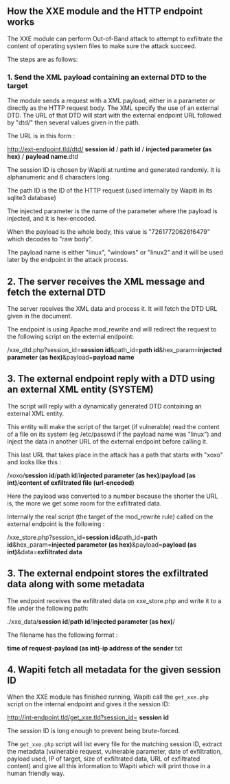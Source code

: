 ## How the XXE module and the HTTP endpoint works

The XXE module can perform Out-of-Band attack to attempt to exfiltrate the content of operating system files to make
sure the attack succeed.

The steps are as follows:

### 1. Send the XML payload containing an external DTD to the target 

The module sends a request with a XML payload, either in a parameter or directly as the HTTP request body.
The XML specify the use of an external DTD.
The URL of that DTD will start with the external endpoint URL followed by "dtd/" then several values given in the path.

The URL is in this form :

http://ext-endpoint.tld/dtd/ **session id** / **path id** / **injected parameter (as hex)** / **payload name**.dtd

The session ID is chosen by Wapiti at runtime and generated randomly. It is alphanumeric and 6 characters long.

The path ID is the ID of the HTTP request (used internally by Wapiti in its sqlite3 database)

The injected parameter is the name of the parameter where the payload is injected, and it is hex-encoded.

When the payload is the whole body, this value is "72617720626f6479" which decodes to "raw body".

The payload name is either "linux", "windows" or "linux2" and it will be used later by the endpoint in the attack process.

## 2. The server receives the XML message and fetch the external DTD

The server receives the XML data and process it. It will fetch the DTD URL given in the document.

The endpoint is using Apache mod_rewrite and will redirect the request to the following script on the external endpoint:

/xxe_dtd.php?session_id=**session id**&path_id=**path id**&hex_param=**injected parameter (as hex)**&payload=**payload name**


## 3. The external endpoint reply with a DTD using an external XML entity (SYSTEM)

The script will reply with a dynamically generated DTD containing an external XML entity.

This entity will make the script of the target (if vulnerable) read the content of a file on its system (eg /etc/passwd
if the payload name was "linux") and inject the data in another URL of the external endpoint before calling it.

This last URL that takes place in the attack has a path that starts with "xoxo" and looks like this :

/xoxo/**session id**/**path id**/**injected parameter (as hex)**/**payload (as int)**/**content of exfiltrated file (url-encoded)**

Here the payload was converted to a number because the shorter the URL is, the more we get some room for the exfiltrated data.

Internally the real script (the target of the mod_rewrite rule) called on the external endpoint is the following :

/xxe_store.php?session_id=**session id**&path_id=**path id**&hex_param=**injected parameter (as hex)**&payload=**payload (as int)**&data=**exfiltrated data**


## 3. The external endpoint stores the exfiltrated data along with some metadata

The endpoint receives the exfiltrated data on xxe_store.php and write it to a file under the following path:

./xxe_data/**session id**/**path id**/**injected parameter (as hex)**/

The filename has the following format :

**time of request**-**payload (as int)**-**ip address of the sender**.txt

## 4. Wapiti fetch all metadata for the given session ID

When the XXE module has finished running, Wapiti call the `get_xxe.php` script on the internal endpoint and gives it
the session ID:

http://int-endpoint.tld/get_xxe.tld?session_id= **session id**

The session ID is long enough to prevent being brute-forced.

The `get_xxe.php` script will list every file for the matching session ID, extract the metadata (vulnerable request,
vulnerable parameter, date of exfiltration, payload used, IP of target, size of exfiltrated data, URL of exfiltrated
content) and give all this information to Wapiti which will print those in a human friendly way.

